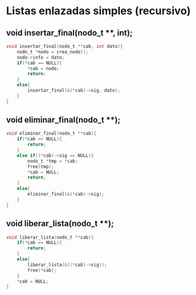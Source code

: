# Listas enlazadas simples (recursivo)
## void insertar_final(nodo_t **, int);
```c
void insertar_final(nodo_t **cab, int dato){
    nodo_t *nodo = crea_nodo();
    nodo->info = dato;
    if(*cab == NULL){
        *cab = nodo;
        return;
    }
    else{
        insertar_final(&(*cab)->sig, dato);
    }
}
```
## void eliminar_final(nodo_t **);
```c
void eliminar_final(nodo_t **cab){
    if(*cab == NULL){
        return;
    }
    else if((*cab)->sig == NULL){
        nodo_t *tmp = *cab;
        free(tmp);
        *cab = NULL;
        return;
    }
    else{
        eliminar_final(&(*cab)->sig);
    }
}
```
## void liberar_lista(nodo_t **);
```c
void liberar_lista(nodo_t **cab){
    if(*cab == NULL){
        return;
    }
    else{
        liberar_lista(&((*cab)->sig));
        free(*cab);
    }
    *cab = NULL;
}
```
